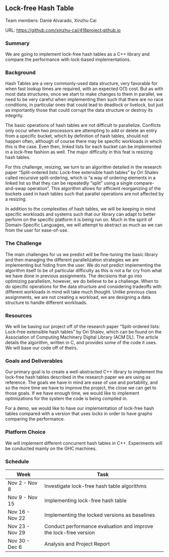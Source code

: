 ## Lock-free Hash Table
Team members: Danié Alvarado, Xinzhu Cai

URL: https://github.com/xinzhu-cai/418project.github.io

### Summary

We are going to implement lock-free hash tables as a C++ library and compare the performance with lock-based implementations.

### Background

Hash Tables are a very commonly-used data structure, very favorable for when fast lookup times are required, with an expected O(1) cost. But as with most data structures, once we start to make changes to them in parallel, we need to be very careful when implementing then such that there are no race conditions, in particular ones that could lead to deadlock or livelock, but just as importantly those that could corrupt the data structure or destroy its integrity.

The basic operations of hash tables are not difficult to parallelize. Conflicts only occur when two processors are attempting to add or delete an entry from a specific bucket, which by definition of hash tables, should not happen often, although of course there may be specific workloads in which this is the case. Even then, linked lists for each bucket can be implemented in a lock-free fashion as well. The major difficulty in this feat is resizing hash tables.

For this challenge, resizing, we turn to an algorithm detailed in the research paper “Split-ordered lists: Lock-free extensible hash tables” by Ori Shalev called recursive split-ordering, which is “a way of ordering elements in a linked list so that they can be repeatedly “split” using a single compare-and-swap operation”. This algorithm allows for efficient reorganizing of the buckets used in hash tables such that parallel operations are not affected by a resizing.

In addition to the complexities of hash tables, we will be keeping in mind specific workloads and systems such that our library can adapt to better perform on the specific platform it is being run on. Much in the spirit of Domain-Specific Languages, we will attempt to abstract as much as we can from the user for ease-of-use.


### The Challenge
The main challenges for us we predict will be fine-tuning the basic library and then managing the different parallelization strategies we are implementing but hiding from the user. We do not predict implementing the algorithm itself to be of particular difficulty as this is not a far cry from what we have done in previous assignments. The decisions that go into optimizing parallelism, however, we do believe to be a challenge. When to do specific operations for the data structure and considering tradeoffs with different workloads in mind will take much thought. Unlike previous class assignments, we are not creating a workload, we are designing a data structure to handle different workloads.

### Resources
We will be basing our project off of the research paper “Split-ordered lists: Lock-free extensible hash tables” by Ori Shalev, which can be found on the Association of Computing Machinery Digital Library (ACM DL). The article details the algorithm, written in C, and provides some of the code it uses. We will base our code off of theirs.

### Goals and Deliverables
Our primary goal is to create a well-abstracted C++ library to implement the lock-free hash tables described in the research paper we are using as reference. The goals we have in mind are ease of use and portability, and so the more time we have to improve the project, the close we can get to those goals. If we have enough time, we would like to implement optimizations for the system the code is being compiled in.		

For a demo, we would like to have our implementation of lock-free hash tables compared with a version that uses locks in order to have graphs comparing the performance.

### Platform Choice
We will implement different concurrent hash tables in C++. Experiments will be conducted mainly on the GHC machines. 

### Schedule 

| Week | Task |
| --- | ----------- |
| Nov 2 - Nov 8 | Investigate lock-free hash table algorithms |
| Nov 9 - Nov 15 | Implementing lock-free hash table |
| Nov 16 - Nov 22 | Implementing the locked versions as baselines |
| Nov 23 - Nov 29 | Conduct performance evaluation and improve the lock-free version |
| Nov 30 - Dec 6 | Analysis and Project Report |
